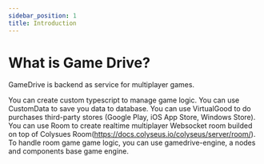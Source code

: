 ```yaml
---
sidebar_position: 1
title: Introduction
---
```


# What is Game Drive?

GameDrive is backend as service for multiplayer games.

You can create custom typescript to manage game logic.
You can use CustomData to save you data to database.
You can use VirtualGood to do purchases third-party stores (Google Play, iOS App Store, Windows Store).
You can use Room to create realtime multiplayer Websocket room builded on top of Colysues Room(https://docs.colyseus.io/colyseus/server/room/). To handle room game game logic, you can use gamedrive-engine, a nodes and components base game engine.

